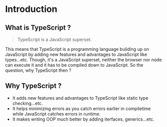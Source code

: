 # Introduction

## What is TypeScript ?

> TypeScript is a JavaScript superset.

This means that TypeScript is a programming language buliding up on JavaScript by adding new features and advantages to JavaScript like types...etc. Though, it's a JavaScript superset, neither the browser nor node can execute it and it has to be compiled down to JavaScript. So the question, why TypeScript then ?

## Why TypeScript ?

- It adds new features and advantages to TypeScript like static type checking...etc.
- It helps minimizing errors as you catch errors earlier in compiletime while JavaScript catches errors in runtime.
- It makes writing OOP much better by adding iterfaces, generics...etc.
